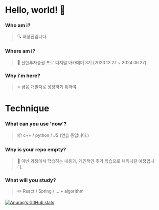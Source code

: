 # Hello, world! 👋

### Who am i? 

>  🔍 허상진입니다.

### Where am i? 

>  🌱 신한투자증권 프로 디지털 아카데미 3기 (2023.12.27 ~ 2024.06.27)

### Why i'm here? 

>  ⭐ 금융 개발자로 성장하기 위하여 

# Technique

### What can you use 'now'?

>  📦 c++ / python / JS (연습 중입니다.)

### Why is your repo empty?

>  💭 이번 과정에서 학습하는 내용과, 개인적인 추가 학습으로 채워나갈 예정입니다.

### What will you study?

>  ✏️ React / Spring / ... + algorithm

[![Anurag's GitHub stats](https://github-readme-stats.vercel.app/api?username=bookeers)](https://github.com/anuraghazra/github-readme-stats)
